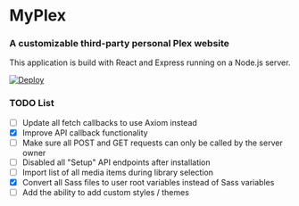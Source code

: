 # MyPlex
### A customizable third-party personal Plex website
This application is build with React and Express running on a Node.js server.

[![Deploy](https://www.herokucdn.com/deploy/button.svg)](https://heroku.com/deploy)


### TODO List
- [ ] Update all fetch callbacks to use Axiom instead
- [x] Improve API callback functionality
- [ ] Make sure all POST and GET requests can only be called by the server owner
- [ ] Disabled all "Setup" API endpoints after installation
- [ ] Import list of all media items during library selection
- [x] Convert all Sass files to user root variables instead of Sass variables
- [ ] Add the ability to add custom styles / themes